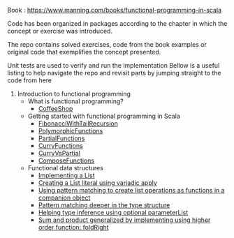 
Book : https://www.manning.com/books/functional-programming-in-scala

Code has been organized in packages according to the chapter in which the concept or exercise was introduced.

The repo contains solved exercises, code from the book examples or original code that exemplifies the concept presented.

Unit tests are used to verify and run the implementation
Bellow is a useful listing to help navigate the repo and revisit parts by jumping straight to the code from here

1. Introduction to functional programming
   - What is functional programming?
      + [CoffeeShop](src/main/scala/_1_Introduction_to_functional_programming/_1_What_is_functional_programming/CoffeeShop.scala)
   - Getting started with functional programming in Scala
      + [FibonacciWithTailRecursion](src/main/scala/_1_Introduction_to_functional_programming/_2_Getting_started_with_functional_programming_in_Scala/FibonacciWithTailRecursion.scala)
      + [PolymorphicFunctions](src/main/scala/_1_Introduction_to_functional_programming/_2_Getting_started_with_functional_programming_in_Scala/PolymorphicFunctions.scala)
      + [PartialFunctions](src/main/scala/_1_Introduction_to_functional_programming/_2_Getting_started_with_functional_programming_in_Scala/PartialFunctions.scala)
      + [CurryFunctions](src/main/scala/_1_Introduction_to_functional_programming/_2_Getting_started_with_functional_programming_in_Scala/CurryFunctions.scala)
      + [CurryVsPartial](src/main/scala/_1_Introduction_to_functional_programming/_2_Getting_started_with_functional_programming_in_Scala/CurryVsPartial.scala)
      + [ComposeFunctions](src/main/scala/_1_Introduction_to_functional_programming/_2_Getting_started_with_functional_programming_in_Scala/ComposeFunctions.scala)
   - Functional data structures
      + [Implementing a List](src/main/scala/_1_Introduction_to_functional_programming/_3_Functional_data_structures/List.scala#L3-L5)
      + [Creating a List literal using variadic apply](src/main/scala/_1_Introduction_to_functional_programming/_3_Functional_data_structures/List.scala#L9-L11)
      + [Using pattern matching to create list operations as functions in a companion object](src/main/scala/_1_Introduction_to_functional_programming/_3_Functional_data_structures/List.scala#L13-L22)
      + [Pattern matching deeper in the type structure](src/test/scala/_1_Introduction_to_functional_programming/_3_Functional_data_structures/ListTest.scala#L131-L141)
      + [Helping type inference using optional parameterList](src/main/scala/_1_Introduction_to_functional_programming/_3_Functional_data_structures/List.scala#L24-L32)
      + [Sum and product generalized by implementing using higher order function: foldRight](src/main/scala/_1_Introduction_to_functional_programming/_3_Functional_data_structures/List.scala#L34-L43)

